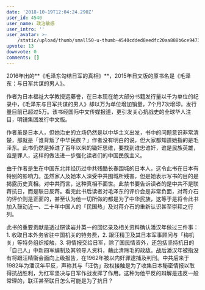 ```yaml
---
date: '2018-10-19T12:04:24.290Z'
user_id: 4540
user_name: 政治敏感
user_intro: ''
user_avatar: >-
    /static/upload/thumb/small50-u-thumb-4540cdded8eedfc20aa888b6ce9473db872aedc2955c.png
upvote: 13
downvote: 0
comments: []
---
```


2016年出的**《毛泽东勾结日军的真相》**，2015年日文版的原书名是《毛泽东：与日军共谋的男人》。

作者为日本福祉大学教授远藤誉，在日本现在绝大部分书籍发行量以千为单位的纪录中，《毛泽东与日军共谋的男人》却以万为单位增加销量，7个月7次增印，发行量目前已超过5万。该书经国际中文传媒报道，更引发关心抗战史的全球华人注目，明镜集团发行中文版。

作者虽是日本人，但她治史的立场仍然是以中华主义出发，书中的问题意识非常清楚，那就是「谁背叛了中华民族？」作者没有明白的说，但大家都知道她指的是毛泽东。此书仍然是掉进了百年以来的锄奸思维，要找到谁忠谁奸，谁是民族英雄，谁是罪人，这样的做法进一步强化读者们的中国民族主义。

由于作者是生在中国东北并经历过中共残酷长春围城的日本人，这令此书在日本有特别的影响力。虽然家人及她本人深受中共围城所残害，但是她表示写书的目的是揭露历史真相。对中共而言，这种真相不面世。此禁书要告诉读者的是中共不是联蒋抗日，而是联日反蒋。看完此书后读者对毛泽东的评价会是非常负面，对蒋介石的评价则是正面的，甚至认为他一切所做的都是为了中华民族，这等于是将令此书加入鼓动近一、二十年中国人的「民国热」及对蒋介石的重新认识甚至崇拜之行列。

此书的重要贡献是透过硏读岩井英一的回忆录及相关资料确认潘汉年做过三件事：1. 收取日本外务省驻中国机关的特务费，2. 跟汪精卫及其日本军事顾问与「梅机关」等特务组织接触，3. 将情报交给日军，除了国民情资外，还包括坚持抗日的「自己人」中新四军编制及其领导人资料，藉此清除毛的政敌。战后潘汉年被指没有将跟汪精衞会面向上级报告，在1962年被以内奸罪逮捕及判刑。中共后来于1982年为潘汉年平反，声称其与「汪伪」政权接触是为了收集日本秘密情报以取得抗战胜利，为红军坚决与日军作战发挥了作用。这种为他平反的辩解是违反一般常理的，联汪甚至联日怎么可能是为了抗日？
